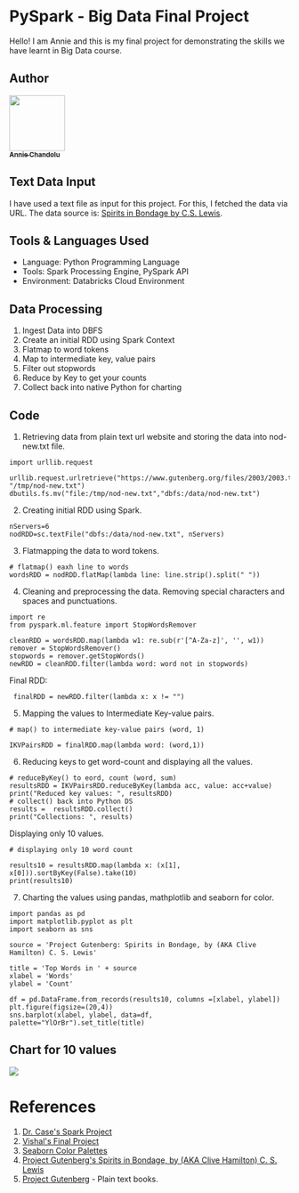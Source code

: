 # PySpark - Big Data Final Project

Hello! I am Annie and this is my final project for demonstrating the skills we have learnt in Big Data course.

## Author

<a href="https://github.com/annie0sc"><img src="https://avatars.githubusercontent.com/u/28427324?s=460&u=31b810c008419d5bfb81c152d51ec90cb96dc28b&v=4" width="100px;" alt=""/><br /><sub><b>Annie Chandolu</b></sub></a><br />

## Text Data Input

I have used a text file as input for this project. For this, I fetched the data via URL. The data source is: [Spirits in Bondage by C.S. Lewis](https://www.gutenberg.org/files/2003/2003.txt).

## Tools & Languages Used

* Language: Python Programming Language
* Tools: Spark Processing Engine, PySpark API
* Environment: Databricks Cloud Environment

## Data Processing

1. Ingest Data into DBFS
2. Create an initial RDD using Spark Context
3. Flatmap to word tokens
4. Map to intermediate key, value pairs
5. Filter out stopwords
6. Reduce by Key to get your counts
7. Collect back into native Python for charting

## Code

1. Retrieving data from plain text url website and storing the data into nod-new.txt file.
```
import urllib.request

urllib.request.urlretrieve("https://www.gutenberg.org/files/2003/2003.txt", "/tmp/nod-new.txt")
dbutils.fs.mv("file:/tmp/nod-new.txt","dbfs:/data/nod-new.txt")
```

2. Creating initial RDD using Spark. 
```
nServers=6
nodRDD=sc.textFile("dbfs:/data/nod-new.txt", nServers)
```
3. Flatmapping the data to word tokens.
```
# flatmap() eaxh line to words
wordsRDD = nodRDD.flatMap(lambda line: line.strip().split(" "))
```

4. Cleaning and preprocessing the data. Removing special characters and spaces and punctuations.
```
import re
from pyspark.ml.feature import StopWordsRemover

cleanRDD = wordsRDD.map(lambda w1: re.sub(r'[^A-Za-z]', '', w1))
remover = StopWordsRemover()
stopwords = remover.getStopWords()
newRDD = cleanRDD.filter(lambda word: word not in stopwords)
```
Final RDD:
```
 finalRDD = newRDD.filter(lambda x: x != "")
 ```
 
5. Mapping the values to Intermediate Key-value pairs.
```
# map() to intermediate key-value pairs (word, 1) 

IKVPairsRDD = finalRDD.map(lambda word: (word,1))
```
6. Reducing keys to get word-count and displaying all the values.
```
# reduceByKey() to eord, count (word, sum)
resultsRDD = IKVPairsRDD.reduceByKey(lambda acc, value: acc+value)
print("Reduced key values: ", resultsRDD)
# collect() back into Python DS
results =  resultsRDD.collect()
print("Collections: ", results)
```
Displaying only 10 values.
```
# displaying only 10 word count

results10 = resultsRDD.map(lambda x: (x[1], x[0])).sortByKey(False).take(10)
print(results10)
```
7. Charting the values using pandas, mathplotlib and seaborn for color.
```
import pandas as pd
import matplotlib.pyplot as plt
import seaborn as sns

source = 'Project Gutenberg: Spirits in Bondage, by (AKA Clive Hamilton) C. S. Lewis'

title = 'Top Words in ' + source
xlabel = 'Words'
ylabel = 'Count'

df = pd.DataFrame.from_records(results10, columns =[xlabel, ylabel]) 
plt.figure(figsize=(20,4))
sns.barplot(xlabel, ylabel, data=df, palette="YlOrBr").set_title(title)
```

## Chart for 10 values
![](https://github.com/annie0sc/bigdata-final-project-pyspark/blob/main/Screenshot%20(162).png?raw=True)

# References

1. [Dr. Case's Spark Project](https://github.com/denisecase/starting-spark)
1. [Vishal's Final Project](https://github.com/Vishalreddy114/bigdata_finalproject)
2. [Seaborn Color Palettes](https://seaborn.pydata.org/tutorial/color_palettes.html)
3. [Project Gutenberg's Spirits in Bondage, by (AKA Clive Hamilton) C. S. Lewis](https://www.gutenberg.org/files/2003/2003.txt)
4. [Project Gutenberg](https://www.gutenberg.org/) - Plain text books.

